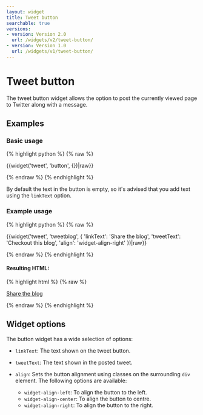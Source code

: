 ```yaml
---
layout: widget
title: Tweet button
searchable: true
versions:
- version: Version 2.0
  url: /widgets/v2/tweet-button/
- version: Version 1.0
  url: /widgets/v1/tweet-button/
---
```


# Tweet button

The tweet button widget allows the option to post the currently viewed page to Twitter along with a message.

## Examples

### Basic usage

{% highlight python %}
{% raw %}

{{widget('tweet', 'button', {})|raw}}

{% endraw %}
{% endhighlight %}

By default the text in the button is empty, so it's advised that you add text using the `linkText` option.

### Example usage

{% highlight python %}
{% raw %}

{{widget('tweet', 'tweetblog', {
  'linkText': 'Share the blog',
  'tweetText': 'Checkout this blog',
  'align': 'widget-align-right'
})|raw}}

{% endraw %}
{% endhighlight %}

#### Resulting HTML:

{% highlight html %}
{% raw %}

<div id="page-zones__template-widgets__tweet-tweetblog" class="widget  widget--template-widget" data-widget-type="tweet">
  <div class="bk-tweet  tweet  widget__tweet  widget-align-right">
    <a class="button  icon  icon--twitter  tweet__button" target="_blank" href="https://twitter.com/share?text=Checkout this blog&amp;url=">Share the blog</a>
  </div>
</div>

{% endraw %}
{% endhighlight %}

## Widget options

The button widget has a wide selection of options:

* `linkText`: The text shown on the tweet button.

* `tweetText`: The text shown in the posted tweet.

* `align`: Sets the button alignment using classes on the surrounding `div` element. The following options are available:

  * `widget-align-left`: To align the button to the left.
  * `widget-align-center`: To align the button to centre.
  * `widget-align-right`: To align the button to the right.
